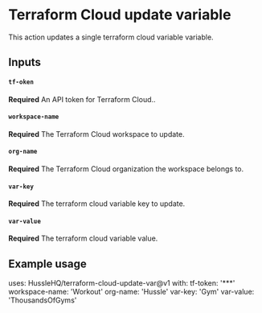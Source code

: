 # Terraform Cloud update variable

This action updates a single terraform cloud variable variable.

## Inputs

#### `tf-oken` 
**Required** An API token for Terraform Cloud..

#### `workspace-name` 
**Required** The Terraform Cloud workspace to update.

#### `org-name` 
**Required** The Terraform Cloud organization the workspace belongs to.

#### `var-key` 
**Required** The terraform cloud variable key to update.

#### `var-value` 
**Required** The terraform cloud variable value.

## Example usage 

uses: HussleHQ/terraform-cloud-update-var@v1
with:
  tf-token: '***'
  workspace-name: 'Workout'
  org-name: 'Hussle'
  var-key: 'Gym'
  var-value: 'ThousandsOfGyms'

